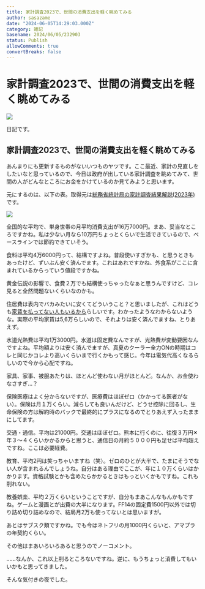 ```yaml
---
title: 家計調査2023で、世間の消費支出を軽く眺めてみる
author: sasazame
date: "2024-06-05T14:29:03.000Z"
category: 雑記
basename: 2024/06/05/232903
status: Publish
allowComments: true
convertBreaks: false
---
```

# 家計調査2023で、世間の消費支出を軽く眺めてみる

![](https://cdn-ak.f.st-hatena.com/images/fotolife/s/sasazame/20230908/20230908202155.png)

日記です。

<!-- Extended Body -->

## 家計調査2023で、世間の消費支出を軽く眺めてみる

あんまりにも更新するものがないいつものヤツです。ここ最近、家計の見直しをしたいなと思っているので、今日は政府が出している家計調査を眺めてみて、世間の人がどんなところにお金をかけているのか見てみようと思います。

元にするのは、以下の表。取得元は[総務省統計局の家計調査結果解説(2023年)](https://www.stat.go.jp/data/kakei/gaikyo/index.html)です。

![](https://cdn-ak.f.st-hatena.com/images/fotolife/s/sasazame/20240605/20240605225529.png)

全国的な平均で、単身世帯の月平均消費支出が16万7000円。まあ、妥当なところですかね。私は少ない月なら10万円ちょっとくらいで生活できているので、ベースラインでは節約できていそう。

食料は平均4万6000円って、結構ですよね。普段使いすぎかも、と思うときもあったけど、ずいぶん安く済んでます。これはあれですかね、外食系がここに含まれているからっていう値段ですかね。

黄金伝説の影響で、食費２万でも結構使っちゃったなぁと思うんですけど、コレ見ると全然問題ないくらいなのかも。

住居費は表内でバカみたいに安くてどういうこと？と思いましたが、これはどうも[家賃を払ってない人もいるから](https://financial-field.com/living/entry-158590)らしいです。わかったようなわからないような。実際の平均家賃は5,6万らしいので、それよりは安く済んでますね、とりあえず。

水道光熱費は平均1万3000円。水道は固定費なんですが、光熱費が変動要因なんですよね。平均額よりは安く済んでますが、真夏のクーラー全力ONの時期はコレと同じかコレより高いくらいまで行くかもって感じ。今年は電気代高くなるらしいので今から心配ですね。

家具、家事、被服あたりは、ほとんど使わない月がほとんど。なんか、お金使わなさすぎ…？

保険医療はよく分からないですが、医療費はほぼゼロ（かかってる医者がない）。保険は月１万くらい。減らしても良いんだけど、どうせ控除に回るし、生命保険の方は解約時のバックで最終的にプラスになるのでとりあえず入ったままにしてます。

交通・通信。平均は21000円。交通はほぼゼロ。熊本に行くのに、往復３万円✕年３～４くらいかかるからと思うと、通信日の月約５０００円も足せば平均超えですね。ここは必要経費。

教育、平均2円は笑っちゃいますね（笑）。ゼロのひとが大半で、たまにそうでない人が含まれるんでしょうね。自分はある理由でここが、年に１０万くらいはかかります。資格試験とかも含めたらかかるときはもっといくかもですね。これも削れない。

教養娯楽、平均２万くらいということですが、自分もまあこんなもんかもですね。ゲームと漫画とが出費の大半になります。FF14の固定費1500円以外では切り詰め切り詰めなので、結局月2万も使ってないとは思いますが。

あとはサブスク類ですかね。でも今はネトフリの月1000円くらいと、アマプラの年契約くらい。

その他はまあいろいろあると思うのでノーコメント。

……なんか、これ以上削るところないですね。逆に、もうちょっと消費してもいいかもと思ってきました。

そんな気付きの夜でした。